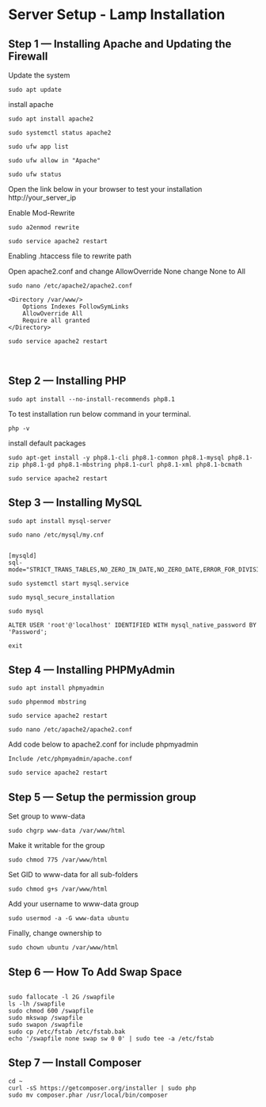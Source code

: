 # Server Setup -  Lamp Installation

## Step 1 — Installing Apache and Updating the Firewall

Update the system

```
sudo apt update
```

install apache

```
sudo apt install apache2
```

```
sudo systemctl status apache2
```

```
sudo ufw app list
```

```
sudo ufw allow in "Apache"
```

```
sudo ufw status
```

Open the link below in your browser to test your installation
http://your_server_ip

Enable Mod-Rewrite

```
sudo a2enmod rewrite
```

```
sudo service apache2 restart
```

Enabling .htaccess file to rewrite path

Open apache2.conf and change AllowOverride None change None to All

```
sudo nano /etc/apache2/apache2.conf
```

```
<Directory /var/www/>
    Options Indexes FollowSymLinks
    AllowOverride All
    Require all granted
</Directory>
```

```
sudo service apache2 restart
```


 
## Step 2 — Installing PHP

```
sudo apt install --no-install-recommends php8.1
```

To test installation run below command in your terminal.

```
php -v
```

install default packages

```
sudo apt-get install -y php8.1-cli php8.1-common php8.1-mysql php8.1-zip php8.1-gd php8.1-mbstring php8.1-curl php8.1-xml php8.1-bcmath
```

```
sudo service apache2 restart
```


## Step 3 — Installing MySQL

```
sudo apt install mysql-server
```

```
sudo nano /etc/mysql/my.cnf
```

```

[mysqld]
sql-mode="STRICT_TRANS_TABLES,NO_ZERO_IN_DATE,NO_ZERO_DATE,ERROR_FOR_DIVISION_BY_ZERO,NO_ENGINE_SUBSTITUTION"

```

```
sudo systemctl start mysql.service
```

```
sudo mysql_secure_installation
``` 

```
sudo mysql
```

```
ALTER USER 'root'@'localhost' IDENTIFIED WITH mysql_native_password BY 'Password';
```

```
exit
```

## Step 4 — Installing PHPMyAdmin

```
sudo apt install phpmyadmin
```

```
sudo phpenmod mbstring
```

```
sudo service apache2 restart
```

```
sudo nano /etc/apache2/apache2.conf
```

Add code below to apache2.conf for include phpmyadmin

```
Include /etc/phpmyadmin/apache.conf
```

```
sudo service apache2 restart
```


## Step 5 — Setup the permission group

Set group to www-data

```
sudo chgrp www-data /var/www/html
```

Make it writable for the group

```
sudo chmod 775 /var/www/html
```

Set GID to www-data for all sub-folders

```
sudo chmod g+s /var/www/html
```

Add your username to www-data group

```
sudo usermod -a -G www-data ubuntu
```

Finally, change ownership to 

```
sudo chown ubuntu /var/www/html
```


## Step 6 — How To Add Swap Space

```

sudo fallocate -l 2G /swapfile
ls -lh /swapfile
sudo chmod 600 /swapfile
sudo mkswap /swapfile
sudo swapon /swapfile
sudo cp /etc/fstab /etc/fstab.bak
echo '/swapfile none swap sw 0 0' | sudo tee -a /etc/fstab

```


## Step 7 — Install Composer

```
cd ~
curl -sS https://getcomposer.org/installer | sudo php
sudo mv composer.phar /usr/local/bin/composer
```
